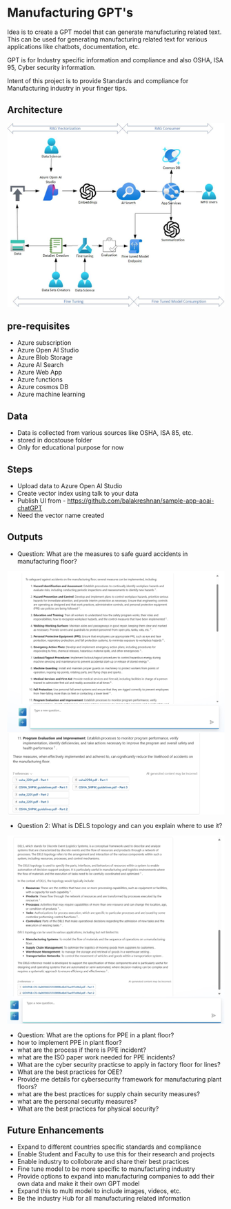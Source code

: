 # Manufacturing GPT's

Idea is to create a GPT model that can generate manufacturing related text. This can be used for generating manufacturing related text for various applications like chatbots, documentation, etc.

GPT is for Industry specific information and compliance and also OSHA, ISA 95, Cyber security information.

Intent of this project is to provide Standards and compliance for Manufacturing industry in your finger tips.

## Architecture

![info](https://github.com/balakreshnan/mfggpts/blob/main/images/mfggpts1.jpg 'RagChat')

## pre-requisites

- Azure subscription
- Azure Open AI Studio
- Azure Blob Storage
- Azure AI Search
- Azure Web App
- Azure functions
- Azure cosmos DB
- Azure machine learning

## Data

- Data is collected from various sources like OSHA, ISA 85, etc.
- stored in docstouse folder
- Only for educational purpose for now

## Steps

- Upload data to Azure Open AI Studio
- Create vector index using talk to your data
- Publish UI from - https://github.com/balakreshnan/sample-app-aoai-chatGPT
- Need the vector name created

## Outputs

- Question: What are the measures to safe guard accidents in manufacturing floor?

![info](https://github.com/balakreshnan/mfggpts/blob/main/images/mfgopsoutput1.jpg 'RagChat')
![info](https://github.com/balakreshnan/mfggpts/blob/main/images/mfgopsoutput2.jpg 'RagChat')

- Question 2: What is DELS topology and can you explain where to use it?

![info](https://github.com/balakreshnan/mfggpts/blob/main/images/mfgopsoutput3.jpg 'RagChat')

- Question: What are the options for PPE in a plant floor?
- how to implement PPE in plant floor?
- what are the process if there is PPE incident?
- what are the ISO paper work needed for PPE incidents?
- What are the cyber security practicse to apply in factory floor for lines?
- What are the best practices for OEE?
- Provide me details for cybersecurity framework for manufacturing plant floors?
- what are the best practices for supply chain security measures?
- what are the personal security measures?
- What are the best practices for  physical security?

## Future Enhancements

- Expand to different countries specific standards and compliance
- Enable Student and Faculty to use this for their research and projects
- Enable industry to colloborate and share their best practices
- Fine tune model to be more specific to manufacturing industry
- Provide options to expand into manufacturing companies to add their own data and make it their own GPT model
- Expand this to multi model to include images, videos, etc.
- Be the industry Hub for all manufacturing related information